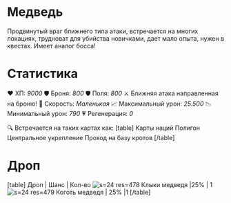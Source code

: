 # Медведь
Продвинутый враг ближнего типа атаки, встречается на многих локациях, трудноват для убийства новичками, дает мало опыта, нужен в квестах. Имеет аналог босса!
# Cтатистика
❤ ХП: *9000*
🛡 Броня: *800*
🛡 Поля: *800*
⚔ Ближняя атака направленная на броню!
🏃 Скорость: *Маленькая*
📈 Максимальный урон: *25.500*
📉 Минимальный урон: *790*
💗 Регенерация: *0*

🔍 Встречается на таких картах как:
[table]
Карты наций
Полигон
Центральное укрепление
Проход на базу кротов
[/table]
# Дроп
[table] Дроп | Шанс | Кол-во
![s=24 res=478]() Клыки медведя |25% | 1
![s=24 res=479]() Коготь медведя | 25% |1
[/table]